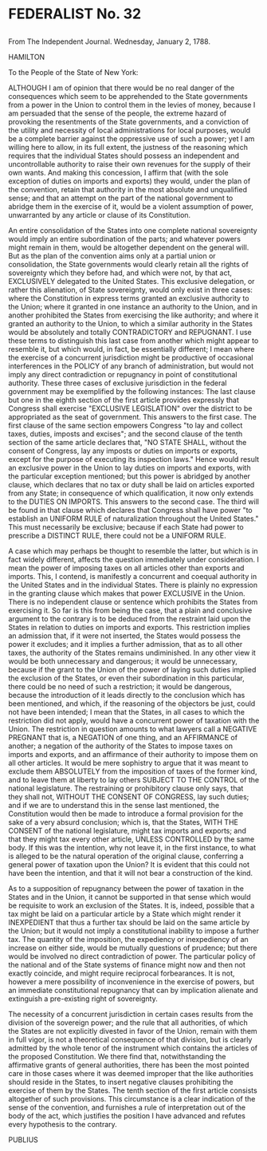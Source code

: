 # FEDERALIST No. 32
## 


From The Independent Journal. Wednesday, January 2, 1788.

HAMILTON

To the People of the State of New York:

ALTHOUGH I am of opinion that there would be no real danger of the
consequences which seem to be apprehended to the State governments from
a power in the Union to control them in the levies of money, because
I am persuaded that the sense of the people, the extreme hazard of
provoking the resentments of the State governments, and a conviction of
the utility and necessity of local administrations for local purposes,
would be a complete barrier against the oppressive use of such a power;
yet I am willing here to allow, in its full extent, the justness of the
reasoning which requires that the individual States should possess an
independent and uncontrollable authority to raise their own revenues for
the supply of their own wants. And making this concession, I affirm that
(with the sole exception of duties on imports and exports) they would,
under the plan of the convention, retain that authority in the most
absolute and unqualified sense; and that an attempt on the part of the
national government to abridge them in the exercise of it, would be a
violent assumption of power, unwarranted by any article or clause of its
Constitution.

An entire consolidation of the States into one complete national
sovereignty would imply an entire subordination of the parts; and
whatever powers might remain in them, would be altogether dependent
on the general will. But as the plan of the convention aims only at
a partial union or consolidation, the State governments would clearly
retain all the rights of sovereignty which they before had, and which
were not, by that act, EXCLUSIVELY delegated to the United States. This
exclusive delegation, or rather this alienation, of State sovereignty,
would only exist in three cases: where the Constitution in express terms
granted an exclusive authority to the Union; where it granted in one
instance an authority to the Union, and in another prohibited the States
from exercising the like authority; and where it granted an authority
to the Union, to which a similar authority in the States would be
absolutely and totally CONTRADICTORY and REPUGNANT. I use these terms to
distinguish this last case from another which might appear to resemble
it, but which would, in fact, be essentially different; I mean where the
exercise of a concurrent jurisdiction might be productive of occasional
interferences in the POLICY of any branch of administration, but
would not imply any direct contradiction or repugnancy in point of
constitutional authority. These three cases of exclusive jurisdiction
in the federal government may be exemplified by the following instances:
The last clause but one in the eighth section of the first article
provides expressly that Congress shall exercise "EXCLUSIVE LEGISLATION"
over the district to be appropriated as the seat of government. This
answers to the first case. The first clause of the same section empowers
Congress "to lay and collect taxes, duties, imposts and excises"; and
the second clause of the tenth section of the same article declares
that, "NO STATE SHALL, without the consent of Congress, lay any imposts
or duties on imports or exports, except for the purpose of executing its
inspection laws." Hence would result an exclusive power in the Union
to lay duties on imports and exports, with the particular exception
mentioned; but this power is abridged by another clause, which declares
that no tax or duty shall be laid on articles exported from any State;
in consequence of which qualification, it now only extends to the DUTIES
ON IMPORTS. This answers to the second case. The third will be found in
that clause which declares that Congress shall have power "to establish
an UNIFORM RULE of naturalization throughout the United States." This
must necessarily be exclusive; because if each State had power to
prescribe a DISTINCT RULE, there could not be a UNIFORM RULE.

A case which may perhaps be thought to resemble the latter, but which
is in fact widely different, affects the question immediately under
consideration. I mean the power of imposing taxes on all articles other
than exports and imports. This, I contend, is manifestly a concurrent
and coequal authority in the United States and in the individual States.
There is plainly no expression in the granting clause which makes that
power EXCLUSIVE in the Union. There is no independent clause or sentence
which prohibits the States from exercising it. So far is this from being
the case, that a plain and conclusive argument to the contrary is to be
deduced from the restraint laid upon the States in relation to duties on
imports and exports. This restriction implies an admission that, if it
were not inserted, the States would possess the power it excludes;
and it implies a further admission, that as to all other taxes, the
authority of the States remains undiminished. In any other view it would
be both unnecessary and dangerous; it would be unnecessary, because if
the grant to the Union of the power of laying such duties implied the
exclusion of the States, or even their subordination in this particular,
there could be no need of such a restriction; it would be dangerous,
because the introduction of it leads directly to the conclusion which
has been mentioned, and which, if the reasoning of the objectors be
just, could not have been intended; I mean that the States, in all cases
to which the restriction did not apply, would have a concurrent power
of taxation with the Union. The restriction in question amounts to what
lawyers call a NEGATIVE PREGNANT that is, a NEGATION of one thing, and
an AFFIRMANCE of another; a negation of the authority of the States
to impose taxes on imports and exports, and an affirmance of their
authority to impose them on all other articles. It would be mere
sophistry to argue that it was meant to exclude them ABSOLUTELY from the
imposition of taxes of the former kind, and to leave them at liberty
to lay others SUBJECT TO THE CONTROL of the national legislature.
The restraining or prohibitory clause only says, that they shall not,
WITHOUT THE CONSENT OF CONGRESS, lay such duties; and if we are to
understand this in the sense last mentioned, the Constitution would then
be made to introduce a formal provision for the sake of a very absurd
conclusion; which is, that the States, WITH THE CONSENT of the national
legislature, might tax imports and exports; and that they might tax
every other article, UNLESS CONTROLLED by the same body. If this was the
intention, why not leave it, in the first instance, to what is alleged
to be the natural operation of the original clause, conferring a general
power of taxation upon the Union? It is evident that this could not
have been the intention, and that it will not bear a construction of the
kind.

As to a supposition of repugnancy between the power of taxation in the
States and in the Union, it cannot be supported in that sense which
would be requisite to work an exclusion of the States. It is, indeed,
possible that a tax might be laid on a particular article by a State
which might render it INEXPEDIENT that thus a further tax should be
laid on the same article by the Union; but it would not imply a
constitutional inability to impose a further tax. The quantity of the
imposition, the expediency or inexpediency of an increase on either
side, would be mutually questions of prudence; but there would be
involved no direct contradiction of power. The particular policy of
the national and of the State systems of finance might now and then not
exactly coincide, and might require reciprocal forbearances. It is not,
however a mere possibility of inconvenience in the exercise of powers,
but an immediate constitutional repugnancy that can by implication
alienate and extinguish a pre-existing right of sovereignty.

The necessity of a concurrent jurisdiction in certain cases results from
the division of the sovereign power; and the rule that all authorities,
of which the States are not explicitly divested in favor of the Union,
remain with them in full vigor, is not a theoretical consequence of that
division, but is clearly admitted by the whole tenor of the instrument
which contains the articles of the proposed Constitution. We there find
that, notwithstanding the affirmative grants of general authorities,
there has been the most pointed care in those cases where it was deemed
improper that the like authorities should reside in the States, to
insert negative clauses prohibiting the exercise of them by the States.
The tenth section of the first article consists altogether of such
provisions. This circumstance is a clear indication of the sense of the
convention, and furnishes a rule of interpretation out of the body of
the act, which justifies the position I have advanced and refutes every
hypothesis to the contrary.

PUBLIUS




